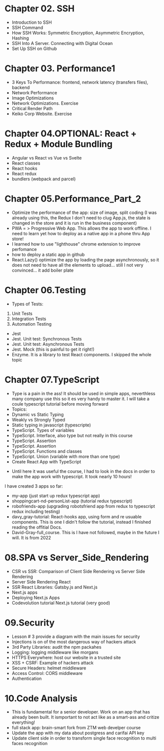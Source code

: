 # Chapter 02. SSH

- Introduction to SSH
- SSH Command
- How SSH Works: Symmetric Encryption, Asymmetric Encryption, Hashing
- SSH Into A Server. Connecting with Digital Ocean
- Set Up SSH on Github

# Chapter 03. Performance1

- 3 Keys To Performance: frontend, network latency (transfers files), backend
- Network Performance
- Image Optimizations
- Network Optimizations. Exercise
- Critical Render Path
- Keiko Corp Website. Exercise

# Chapter 04.OPTIONAL: React + Redux + Module Bundling

- Angular vs React vs Vue vs Svelte
- React classes
- React hooks
- React redux
- bundlers (webpack and parcel)

# Chapter 05.Performance_Part_2

- Optimize the performance of the app: size of image, split coding (I was already using this, the Redux I don't need to clug App.js, the state is changed in the store and it is run in the business component)
- PWA = > Progressive Web App. This allows the app to work offline. I need to learn yet how to deploy as a native app in a phone thru App store!
- I learned how to use "lighthouse" chrome extension to improve perfomance
- how to deploy a static app in github
- React.Lazy() optimize the app by loading the page asynchronously, so it does not need to have all the elements to upload... still I not very convinced... it add boiler plate

# Chapter 06.Testing

- Types of Tests:

1. Unit Tests
2. Integration Tests
3. Automation Testing

- Jest
- Jest. Unit test: Synchronous Tests
- Jest. Unit test: Asynchronous Tests
- Jest. Mock (this is painful to get it right!)
- Enzyme. It is a library to test React components. I skipped the whole topic

# Chapter 07.TypeScript

- Type is a pain in the ass! It should be used in simple apps, neverthless many company use this so it es very handy to master it. I will take a coule typescript tutorial before moving forward
- Topics:
- Dynamic vs Static Typing
- Weakly vs Strongly Typed
- Static typing in javascript (typescripte)
- TypeScript. Types of variables
- TypeScript. Interface, also type but not really in this course
- TypeScript. Assertion
- TypeScript. Assertion
- TypeScript. Functions and classes
- TypeScript. Union (variable with more than one type)
- Create React App with TypeScript

* Until here it was useful the course, I had to look in the docs in order to make the app work with typescript. It took nearly 10 hours!

I have created 3 apps so far:

- my-app (just start up redux typescript app)
- shoppingcart-nd-personList-app (tutorial redux typescript)
- robofriends-app (upgrading robotsfriend app from redux to typescript redux including testing)
- davy_gray-tutorial: React-hooks app, using form and re usuable components. This is one I didn't follow the tutorial, instead I finished reading the offitial Docs.
- David-Gray-full_course. This is I have not followed, maybe in the future I will. It is from 2022

# 08.SPA vs Server_Side_Rendering

- CSR vs SSR: Comparison of Client Side Rendering vs Server Side Rendering
- Server Side Rendering React
- SSR React Libraries: Gatsby.js and Next.js
- Next.js apps
- Deploying Next.js Apps
- Codevolution tutorial Next.js tutorial (very good)

# 09.Security

- Lesson # 3 provide a diagram with the main issues for security
- Injections is on of the most dangerous way of hackers attack
- 3rd Party Libraries: audit the npm packahes
- Logging: logging middleware like morgans
- HTTPS Everywhere: host our website in a trusted site
- XSS + CSRF: Example of hackers attack
- Secure Headers: helmet middleware
- Access Control: CORS middleware
- Authentication

# 10.Code Analysis

- This is fundamental for a senior developer. Work on an app that has already been built. It ismportant to not act like as a smart-ass and critize everything!
- full stack app: brain-smart fork from ZTM web develper course
- Update the app with my data about postgress and carifai API key
- Update client side in order to transform single face recognition to multi faces recognition
